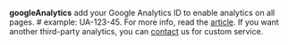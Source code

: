 **googleAnalytics** add your Google Analytics ID to enable analytics on all pages. # example: UA-123-45. For more info, read the [article](https://support.google.com/analytics/answer/1008080?hl=en). If you want another third-party analytics, you can [contact](mailto:mehedi@themefisher.com) us for custom service.